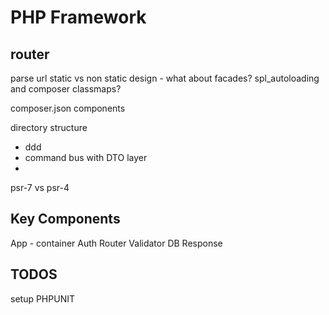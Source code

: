 PHP Framework
================

router
-----------------
parse url
static vs non static design - what about facades?
spl_autoloading and composer classmaps?

composer.json components

directory structure
- ddd
- command bus with DTO layer
- 

psr-7 vs psr-4

Key Components
----------------------
App - container
Auth
Router
Validator
DB
Response

TODOS
----------------------
setup PHPUNIT
